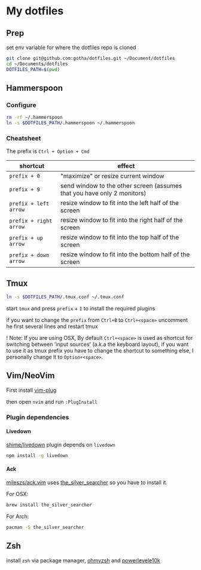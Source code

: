 # My dotfiles

## Prep 

set env variable for where the dotfiles repo is cloned

```sh
git clone git@github.com:gotha/dotfiles.git ~/Document/dotfiles
cd ~/Documents/dotfiles
DOTFILES_PATH=$(pwd)
```

## Hammerspoon

### Configure

```sh
rm -rf ~/.hammerspoon
ln -s $DOTFILES_PATH/.hammerspoon ~/.hammerspoon
```

### Cheatsheet

The prefix is `Ctrl + Option + Cmd`

| shortcut               | effect                                                                  |
| -----------------------|-------------------------------------------------------------------------|
| `prefix + 0`           | "maximize" or resize current window                                     |
| `prefix + 9`           | send window to the other screen (assumes that you have only 2 monitors) |
| `prefix + left arrow`  | resize window to fit into the left half of the screen                   |
| `prefix + right arrow` | resize window to fit into the right half of the screen                  |
| `prefix + up arrow`    | resize window to fit into the top half of the screen                    |
| `prefix + down arrow`  | resize window to fit into the bottom half of the screen                 |

## Tmux 

```sh
ln -s $DOTFILES_PATH/.tmux.conf ~/.tmux.conf
```

start `tmux` and press `prefix` + `I` to install the required plugins

if you want to change the `prefix` from `Ctrl+B` to `Ctrl+<space>` uncomment he first several lines and restart tmux


! Note: If you are using OSX, By default `Ctrl+<space>` is used as shortcut for switching between 'input sources' (a.k.a the keyboard layout), if you want to use it as tmux prefix you have to change the shortcut to something else, I personally change it to `Option+<space>`.


## Vim/NeoVim

First install [vim-plug](https://github.com/junegunn/vim-plug)

then open `nvim` and run `:PlugInstall`

### Plugin dependencies

#### Livedown

[shime/livedown](https://github.com/shime/vim-livedown) plugin depends on `livedown`

```sh
npm install -g livedown
```

#### Ack 

[mileszs/ack.vim](https://github.com/mileszs/ack.vim) uses [the_silver_searcher](https://github.com/ggreer/the_silver_searcher) so you have to install it. 

For OSX:

```sh
brew install the_silver_searcher
```

For Arch:

```sh
pacman -S the_silver_searcher
```

## Zsh

install `zsh` via package manager, [ohmyzsh](https://ohmyz.sh/#install) and [powerlevele10k](https://github.com/romkatv/powerlevel10k#oh-my-zsh)

